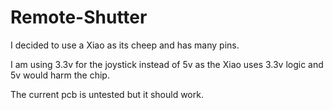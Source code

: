 # Remote-Shutter
I decided to use a Xiao as its cheep and has many pins.

I am using 3.3v for the joystick instead of 5v as the Xiao uses 3.3v logic and 5v would harm the chip.

The current pcb is untested but it should work.